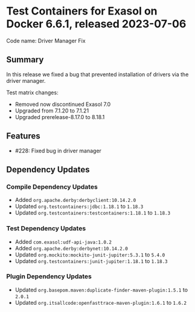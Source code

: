 # Test Containers for Exasol on Docker 6.6.1, released 2023-07-06

Code name: Driver Manager Fix

## Summary

In this release we fixed a bug that prevented installation of drivers via the driver manager.

Test matrix changes:

* Removed now discontinued Exasol 7.0
* Upgraded from 7.1.20 to 7.1.21 
* Upgraded prerelease-8.17.0 to 8.18.1

## Features

* #228: Fixed bug in driver manager

## Dependency Updates

### Compile Dependency Updates

* Added `org.apache.derby:derbyclient:10.14.2.0`
* Updated `org.testcontainers:jdbc:1.18.1` to `1.18.3`
* Updated `org.testcontainers:testcontainers:1.18.1` to `1.18.3`

### Test Dependency Updates

* Added `com.exasol:udf-api-java:1.0.2`
* Added `org.apache.derby:derbynet:10.14.2.0`
* Updated `org.mockito:mockito-junit-jupiter:5.3.1` to `5.4.0`
* Updated `org.testcontainers:junit-jupiter:1.18.1` to `1.18.3`

### Plugin Dependency Updates

* Updated `org.basepom.maven:duplicate-finder-maven-plugin:1.5.1` to `2.0.1`
* Updated `org.itsallcode:openfasttrace-maven-plugin:1.6.1` to `1.6.2`
